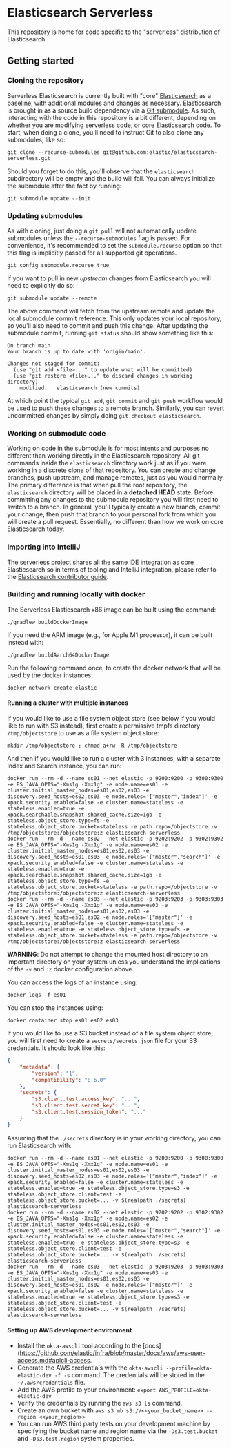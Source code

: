 # Elasticsearch Serverless

This repository is home for code specific to the "serverless" distribution of Elasticsearch.

## Getting started

### Cloning the repository

Serverless Elasticsearch is currently built with "core" [Elasticsearch](https://github.com/elastic/elasticsearch) as a
baseline, with additional modules and changes as necessary. Elasticsearch is brought in as a source build dependency via
a [Git submodule](https://www.git-scm.com/book/en/v2/Git-Tools-Submodules). As such, interacting with the code in this
repository is a bit different, depending on whether you are modifying serverless code, or core Elasticsearch code. To 
start, when doing a clone, you'll need to instruct Git to also clone any submodules, like so:

```shell
git clone --recurse-submodules git@github.com:elastic/elasticsearch-serverless.git
```

Should you forget to do this, you'll observe that the `elasticsearch` subdirectory will be empty and the build will
fail. You can always initialize the submodule after the fact by running:

```shell
git submodule update --init
```

### Updating submodules

As with cloning, just doing a `git pull` will not automatically update submodules unless the `--recurse-submodules` 
flag is passed. For convenience, it's recommended to set the `submodule.recurse` option so that this flag is implicitly
passed for all supported git operations.

```shell
git config submodule.recurse true
```

If you want to pull in new _upstream_ changes from Elasticsearch you will need to explicitly do so:

```shell
git submodule update --remote
```

The above command will fetch from the upstream remote and update the local submodule commit reference. This only updates
your local repository, so you'll also need to commit and push this change. After updating the submodule commit, running
`git status` should show something like this:

```shell
On branch main
Your branch is up to date with 'origin/main'.

Changes not staged for commit:
  (use "git add <file>..." to update what will be committed)
  (use "git restore <file>..." to discard changes in working directory)
	modified:   elasticsearch (new commits)
```

At which point the typical `git add`, `git commit` and `git push` workflow would be used to push these changes to a 
remote branch. Similarly, you can revert uncommitted changes by simply doing `git checkout elasticsearch`.

### Working on submodule code

Working on code in the submodule is for most intents and purposes no different than working directly in the 
Elasticsearch repository. All git commands inside the `elasticsearch` directory work just as if you were working in a
discrete clone of that repository. You can create and change branches, push upstream, and manage remotes, just as you
would normally. The primary difference is that when pull the root repository, the `elasticsearch` directory will be 
placed in a **detached HEAD** state. Before committing any changes to the submodule repository you will first need to switch
to a branch. In general, you'll typically create a new branch, commit your change, then push that branch to your 
personal fork from which you will create a pull request. Essentially, no different than how we work on core 
Elasticsearch today.

### Importing into IntelliJ

The serverless project shares all the same IDE integration as core Elasticsearch so in terms of tooling and IntelliJ
integration, please refer to the [Elasticsearch contributor guide](/elasticsearch/CONTRIBUTING.md).

### Building and running locally with docker

The Serverless Elasticsearch x86 image can be built using the command:

```shell
./gradlew buildDockerImage
```

If you need the ARM image (e.g., for Apple M1 processor), it can be built instead with:

```shell
./gradlew buildAarch64DockerImage
```

Run the following command once, to create the docker network that will be used by the docker instances:

```shell
docker network create elastic
```

#### Running a cluster with multiple instances

If you would like to use a file system object store (see below if you would like to run with S3 instead), first create a permissive tmpfs directory `/tmp/objectstore` to use as a file system object store:

```shell
mkdir /tmp/objectstore ; chmod a+rw -R /tmp/objectstore
```

And then if you would like to run a cluster with 3 instances, with a separate Index and Search instance, you can run:

```shell
docker run --rm -d --name es01 --net elastic -p 9200:9200 -p 9300:9300 -e ES_JAVA_OPTS="-Xms1g -Xmx1g" -e node.name=es01 -e cluster.initial_master_nodes=es01,es02,es03 -e discovery.seed_hosts=es02,es03 -e node.roles='["master","index"]' -e xpack.security.enabled=false -e cluster.name=stateless -e stateless.enabled=true -e xpack.searchable.snapshot.shared_cache.size=1gb -e stateless.object_store.type=fs -e stateless.object_store.bucket=stateless -e path.repo=/objectstore -v /tmp/objectstore:/objectstore:z elasticsearch-serverless
docker run --rm -d --name es02 --net elastic -p 9202:9202 -p 9302:9302 -e ES_JAVA_OPTS="-Xms1g -Xmx1g" -e node.name=es02 -e cluster.initial_master_nodes=es01,es02,es03 -e discovery.seed_hosts=es01,es03 -e node.roles='["master","search"]' -e xpack.security.enabled=false -e cluster.name=stateless -e stateless.enabled=true -e xpack.searchable.snapshot.shared_cache.size=1gb -e stateless.object_store.type=fs -e stateless.object_store.bucket=stateless -e path.repo=/objectstore -v /tmp/objectstore:/objectstore:z elasticsearch-serverless
docker run --rm -d --name es03 --net elastic -p 9203:9203 -p 9303:9303 -e ES_JAVA_OPTS="-Xms1g -Xmx1g" -e node.name=es03 -e cluster.initial_master_nodes=es01,es02,es03 -e discovery.seed_hosts=es01,es02 -e node.roles='["master"]' -e xpack.security.enabled=false -e cluster.name=stateless -e stateless.enabled=true -e stateless.object_store.type=fs -e stateless.object_store.bucket=stateless -e path.repo=/objectstore -v /tmp/objectstore:/objectstore:z elasticsearch-serverless
```

**WARNING**: Do not attempt to change the mounted host directory to an important directory on your system unless you understand the implications of the `-v` and `:z` docker configuration above.

You can access the logs of an instance using:

```shell
docker logs -f es01
```

You can stop the instances using:

```shell
docker container stop es01 es02 es03
```

If you would like to use a S3 bucket instead of a file system object store, you will first need to create a `secrets/secrets.json`
file for your S3 credentials. It should look like this:

```json
{
    "metadata": {
        "version": "1",
        "compatibility": "8.6.0"
    },
    "secrets": {
        "s3.client.test.access_key": "...",
        "s3.client.test.secret_key": "...",
        "s3.client.test.session_token": "..."
    }
}
```

Assuming that the `./secrets` directory is in your working directory, you can run Elasticsearch with:

```shell
docker run --rm -d --name es01 --net elastic -p 9200:9200 -p 9300:9300 -e ES_JAVA_OPTS="-Xms1g -Xmx1g" -e node.name=es01 -e cluster.initial_master_nodes=es01,es02,es03 -e discovery.seed_hosts=es02,es03 -e node.roles='["master","index"]' -e xpack.security.enabled=false -e cluster.name=stateless -e stateless.enabled=true -e stateless.object_store.type=s3 -e stateless.object_store.client=test -e stateless.object_store.bucket=... -v $(realpath ./secrets) elasticsearch-serverless
docker run --rm -d --name es02 --net elastic -p 9202:9202 -p 9302:9302 -e ES_JAVA_OPTS="-Xms1g -Xmx1g" -e node.name=es02 -e cluster.initial_master_nodes=es01,es02,es03 -e discovery.seed_hosts=es01,es03 -e node.roles='["master","search"]' -e xpack.security.enabled=false -e cluster.name=stateless -e stateless.enabled=true -e stateless.object_store.type=s3 -e stateless.object_store.client=test -e stateless.object_store.bucket=... -v $(realpath ./secrets) elasticsearch-serverless
docker run --rm -d --name es03 --net elastic -p 9203:9203 -p 9303:9303 -e ES_JAVA_OPTS="-Xms1g -Xmx1g" -e node.name=es03 -e cluster.initial_master_nodes=es01,es02,es03 -e discovery.seed_hosts=es01,es02 -e node.roles='["master"]' -e xpack.security.enabled=false -e cluster.name=stateless -e stateless.enabled=true -e stateless.object_store.type=s3 -e stateless.object_store.client=test -e stateless.object_store.bucket=... -v $(realpath ./secrets) elasticsearch-serverless
```

#### Setting up AWS development environment

* Install the `okta-awscli` tool according to the [docs](https://github.com/elastic/infra/blob/master/docs/aws/aws-user-access.md#apicli-access.
* Generate the AWS credentials with the `okta-awscli --profile=okta-elastic-dev -f -s` command. The credentials will be stored in the `~/.aws/credentials` file.
* Add the AWS profile to your environment: `export AWS_PROFILE=okta-elastic-dev`
* Verify the credentials by running the `aws s3 ls` command.
* Create an own bucket with `aws s3 mb s3://<<your_bucket_name>> --region <<your_region>>`
* You can run AWS third party tests on your development machine by specifying the bucket name and region name via the `-Ds3.test.bucket` and `-Ds3.test.region` system properties.
